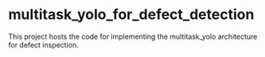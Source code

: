 # multitask_yolo_for_defect_detection
This project hosts the code for implementing the multitask_yolo architecture for defect inspection. 
